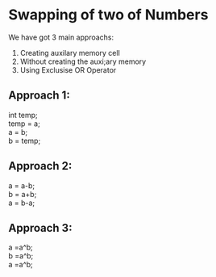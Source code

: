 <h1>⁡⁣⁢⁣Swapping of two of Numbers⁡</h1>
We have got 3 main approachs:
<ol><li>Creating auxilary memory cell</li>
<li>Without creating the auxi;ary memory</li>
<li>Using Exclusise OR Operator</li></ol>

<h2>⁡⁣⁢⁣Approach 1:⁡</h2>
        int temp;<br>
        temp = a;<br>
        a = b;<br>
        b = temp;<br>

<h2>⁡⁣⁢⁣Approach 2:⁡</h2>
        a = a-b;<br>
        b = a+b;<br>
        a = b-a;<br>

<h2>⁡⁣⁢⁣Approach 3:⁡</h2>
        a =a^b;<br>
        b =a^b;<br>
        a =a^b;<br>